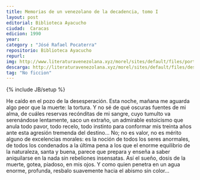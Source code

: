 ```yaml
---
title: Memorias de un venezolano de la decadencia, tomo I
layout: post
editorial: Biblioteca Ayacucho
ciudad:  Caracas
edicion: 1990
year: 
category : "Jósé Rafael Pocaterra"
repositorio: Biblioteca Ayacucho
repurl: 
img: http://www.literaturavenezolana.xyz/morel/sites/default/files/portada/Jose_rafael_pocaterra_memorias_de_un_venezolano_de_la_decadencia_tomo_1_literatura_venezolana.jpg
descarga: http://literaturavenezolana.xyz/morel/sites/default/files/descargas/Jose_rafael_pocaterra_memorias_de_un_venezolano_de_la_decadencia_tomo_1_literatura_venezolana.pdf
tag: "No ficcion"
---
```

{% include JB/setup %}

He caído en el pozo de la desesperación. Esta noche, mañana me aguarda algo peor que la muerte: la tortura. Y no sé de qué oscuras fuentes de mi alma, de cuáles reservas recónditas de mi sangre, cuyo tumulto va serenándose lentamente, saco un extraño, un admirable estoicismo que anula todo pavor, todo recelo, todo instinto para conformar mis treinta años ante esta agresión tremenda del destino... No; no es valor, no es mérito alguno de excelencias morales: es la noción de todos los seres anormales, de todos los condenados a la última pena a los que el enorme equilibrio de la naturaleza, santa y buena, parece que prepara y enseña a saber aniquilarse en la nada sin rebeliones insensatas. Así el sueño, dosis de la muerte, gotea, piadoso, en mis ojos. Y como quien penetra en un agua enorme, profunda, resbalo suavemente hacia el abismo sin color...
